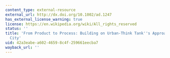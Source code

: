 ```yaml
---
content_type: external-resource
external_url: http://dx.doi.org/10.1002/ad.1247
has_external_license_warning: true
license: https://en.wikipedia.org/wiki/All_rights_reserved
status: ''
title: 'From Product to Process: Building on Urban-Think Tank''s Approach to the Informal
  City'
uid: 42a3eabe-a602-4659-8c4f-259661eecba7
wayback_url: ''
---
```

